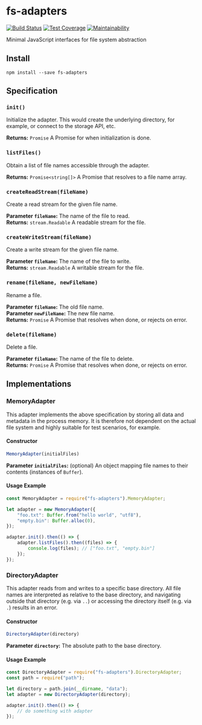 # fs-adapters

[![Build Status](https://travis-ci.com/meyfa/fs-adapters.svg?branch=master)](https://travis-ci.com/meyfa/fs-adapters)
[![Test Coverage](https://api.codeclimate.com/v1/badges/82c10c63edb8ba33bfdb/test_coverage)](https://codeclimate.com/github/meyfa/fs-adapters/test_coverage)
[![Maintainability](https://api.codeclimate.com/v1/badges/82c10c63edb8ba33bfdb/maintainability)](https://codeclimate.com/github/meyfa/fs-adapters/maintainability)

Minimal JavaScript interfaces for file system abstraction



## Install

```
npm install --save fs-adapters
```



## Specification

### `init()`

Initialize the adapter. This would create the underlying directory, for example,
or connect to the storage API, etc.

**Returns:** `Promise` A Promise for when initialization is done.

### `listFiles()`

Obtain a list of file names accessible through the adapter.

**Returns:** `Promise<string[]>` A Promise that resolves to a file name array.

### `createReadStream(fileName)`

Create a read stream for the given file name.

**Parameter `fileName`:** The name of the file to read.<br />
**Returns:** `stream.Readable` A readable stream for the file.

### `createWriteStream(fileName)`

Create a write stream for the given file name.

**Parameter `fileName`:** The name of the file to write.<br />
**Returns:** `stream.Readable` A writable stream for the file.

### `rename(fileName, newFileName)`

Rename a file.

**Parameter `fileName`:** The old file name.<br />
**Parameter `newFileName`:** The new file name.<br />
**Returns:** `Promise` A Promise that resolves when done, or rejects on error.

### `delete(fileName)`

Delete a file.

**Parameter `fileName`:** The name of the file to delete.<br />
**Returns:** `Promise` A Promise that resolves when done, or rejects on error.



## Implementations

### MemoryAdapter

This adapter implements the above specification by storing all data and metadata
in the process memory. It is therefore not dependent on the actual file system
and highly suitable for test scenarios, for example.

#### Constructor

```javascript
MemoryAdapter(initialFiles)
```

**Parameter `initialFiles`:** (optional) An object mapping file names to their
contents (instances of `Buffer`).

#### Usage Example

```javascript
const MemoryAdapter = require("fs-adapters").MemoryAdapter;

let adapter = new MemoryAdapter({
    "foo.txt": Buffer.from("hello world", "utf8"),
    "empty.bin": Buffer.alloc(0),
});

adapter.init().then(() => {
    adapter.listFiles().then((files) => {
        console.log(files); // ["foo.txt", "empty.bin"]
    });
});
```

### DirectoryAdapter

This adapter reads from and writes to a specific base directory. All file names
are interpreted as relative to the base directory, and navigating outside that
directory (e.g. via `..`) or accessing the directory itself (e.g. via `.`)
results in an error.

#### Constructor

```javascript
DirectoryAdapter(directory)
```

**Parameter `directory`:** The absolute path to the base directory.

#### Usage Example

```javascript
const DirectoryAdapter = require("fs-adapters").DirectoryAdapter;
const path = require("path");

let directory = path.join(__dirname, "data");
let adapter = new DirectoryAdapter(directory);

adapter.init().then(() => {
    // do something with adapter
});
```
